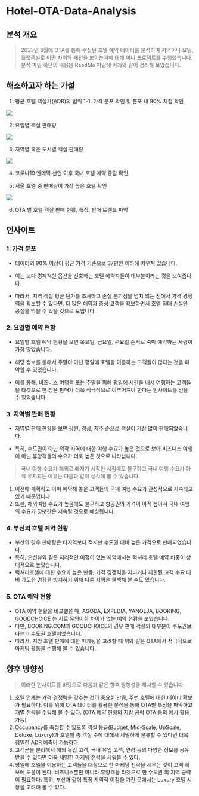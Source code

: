 # Hotel-OTA-Data-Analysis

## **분석 개요**
> 2023년 6월에 OTA를 통해 수집된 호텔 예약 데이터를 분석하여 지역이나 요일, 플랫폼별로 어떤 차이와 패턴을 보이는지에 대해 미니 프로젝트를 수행했습니다.
> 분석 파일 하단의 내용을 ReadMe 파일에 아래와 같이 정리해 보았습니다.

## **해소하고자 하는 가설**
1. 평균 호텔 객실가(ADR)의 범위
1-1. 가격 분포 확인 및 분포 내 90% 지점 확인
<img src="https://i.imgur.com/sTHYfr6.png"/>

2. 요일별 객실 판매량
<img src="https://i.imgur.com/2flQET2.png"/>


3. 지역별 혹은 도시별 객실 판매량
<img src="https://i.imgur.com/Ql67wKV.png"/>


4. 코로나19 엔데믹 선언 이후 국내 호텔 예약 증감 확인

5. 서울 호텔 중 판매량이 가장 높은 호텔 확인
<img src="https://i.imgur.com/ouPYiVs.png"/>

6. OTA 별 호텔 객실 판매 현황, 특징, 판매 트렌드 파악

## 인사이트

### **1. 가격 분포**
* 데이터의 90% 이상이 평균 가격 기준으로 37만원 이하에 치우쳐 있습니다.

* 이는 보다 경제적인 옵션을 선호하는 호텔 예약자들이 대부분이라는 것을 보여줍니다.

* 따라서, 지역 객실 평균 단가를 조사하고 손실 분기점을 넘지 않는 선에서 가격 경쟁력을 확보할 수 있다면, 더 많은 예약과 충성 고객을 확보하면서 호텔 최대 손실인 공실을 막을 수 있을 것으로 보입니다.

### **2. 요일별 예약 현황**
* 요일별 호텔 예약 현황을 보면 목요일, 금요일, 수요일 순서로 숙박 예약하는 사람이 가장 많았습니다.

* 해당 정보를 통해서 주말이 아닌 평일에 호텔을 이용하는 고객들이 많다는 것을 파악할 수 있었습니다.

* 이를 통해, 비즈니스 여행객 또는 주말을 피해 평일에 시간을 내서 여행하는 고객들을 타겟으로 한 상품 판매가 더욱 적극적으로 이루어져야 한다는 인사이트를 얻을 수 있었습니다.

### **3. 지역별 판매 현황**
* 지역별 판매 현황을 보면 강원, 경상, 제주 순으로 객실이 가장 많이 판매되었습니다.

* 특히, 수도권이 아닌 외곽 지역에 대한 여행 수요가 높은 것으로 보아 비즈니스 여행이 아닌 휴양객들의 수요가 더욱 높은 것으로 나타납니다.

> 국내 여행 수요가 해외로 빠지기 시작한 시점에도 불구하고 국내 여행 수요가 아직 유지되는 이유는 다음과 같이 생각해 볼 수 있습니다.
  1. 이전에 계획하고 이미 예약해 놓은 고객들의 국내 여행 수요가 관성적으로 지속되고 있기 때문입니다.
  2. 또한, 해외여행 수요가 높음에도 불구하고 항공권의 가격이 아직 높아서 국내 여행의 수요가 당분간은 지속될 것으로 예상됩니다.


### **4. 부산의 호텔 예약 현황**
* 부산의 경우 판매량은 타지역보다 적지만 수도권 대비 높은 가격으로 판매되었습니다.
* 특히, 오션뷰와 같은 지리적인 이점이 있는 지역에서는 럭셔리 호텔 예약 비중이 상대적으로 높았습니다.
* 럭셔리호텔에 대한 수요가 높은 만큼, 가격 경쟁력을 지니거나 제한된 고객 수요 대비 과도한 경쟁을 방지하기 위해 다른 지역을 물색해 볼 수도 있습니다.

### **5. OTA 예약 현황**
* OTA 예약 현황을 비교했을 때, AGODA, EXPEDIA, YANOLJA, BOOKING, GOODCHOICE 는 서로 유의미한 차이가 없는 예약 현황을 보였습니다.
* 다만, BOOKING.COM과 GOODCHOICE의 경우 판매 객실의 대부분이 수도권보다는 비수도권 호텔이었습니다.
* 따라서, 지방 호텔 판매에 대한 마케팅을 고려할 때 위와 같은 OTA에서 적극적으로 마케팅 활동을 수행해 볼 수 있습니다.

## **향후 방향성**
> 이러한 인사이트를 바탕으로 다음과 같은 향후 방향성을 제시할 수 있습니다.
1. 호텔 업계는 가격 경쟁력을 갖추는 것이 중요한 만큼, 주변 호텔에 대한 데이터 확보가 필요하다. 이를 위해 OTA 데이터를 활용한 분석을 통해 OTA별 특징을 파악하고 개별 전략을 수립해 볼 수 있다. (OTA 예약 현황의 지방 공략 OTA 등의 예시 활용 가능)
2. Occupancy를 측정할 수 있도록 객실 등급(Budget, Mid-Scale, UpScale, Deluxe, Luxury)과 호텔별 총 객실 수에 대해서 세밀하게 분류할 수 있다면 더욱 정밀한 ADR 예측이 가능하다.
3. 고객군을 분리해서 해외 유입 고객, 국내 유입 고객, 연령 등의 다양한 정보를 공유받을 수 있다면 더욱 세밀한 마케팅 전략을 세워볼 수 있다.
4. 평일에 호텔을 이용하는 고객들을 대상으로 한 마케팅 전략을 세우는 것이 고객 확보에 도움이 된다. 비즈니스뿐만 아니라 휴양객을 타겟으로 한 수도권 외 지역 공략이 필요하다. 특히, 부산과 같이 특정 지역적 이점을 가진 곳에서는 Luxury 호텔 시장을 고려해 볼 수 있다.



